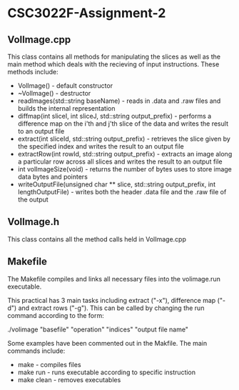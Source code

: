 # CSC3022F-Assignment-2

## VolImage.cpp
This class contains all methods for manipulating the slices as well as the main method which deals with the recieving of input instructions. These methods include:

* VolImage() - default constructor 
* ~VolImage() - destructor
* readImages(std::string baseName) - reads in .data and .raw files and builds the internal representation
* diffmap(int sliceI, int sliceJ, std::string output_prefix) - performs a difference map on the i'th and j'th slice of the data and writes the result to an output file
* extract(int sliceId, std::string output_prefix) - retrieves the slice given by the specified index and writes the result to an output file
* extractRow(int rowId, std::string output_prefix) - extracts an image along a particular row across all slices and writes the result to an output file 
* int volImageSize(void) - returns the number of bytes uses to store image data bytes and pointers
* writeOutputFile(unsigned char ** slice, std::string output_prefix, int lengthOutputFile) - writes both the header .data file and the .raw file of the output

## VolImage.h
This class contains all the method calls held in VolImage.cpp

## Makefile
The Makefile compiles and links all necessary files into the volimage.run executable. 

This practical has 3 main tasks including extract ("-x"), difference map ("-d") and extract rows ("-g"). This can be called by changing the run command according to the form:

./volimage "basefile" "operation" "indices" "output file name"

Some examples have been commented out in the Makfile. The main commands include:

* make - compiles files
* make run - runs executable according to specific instruction
* make clean - removes executables

